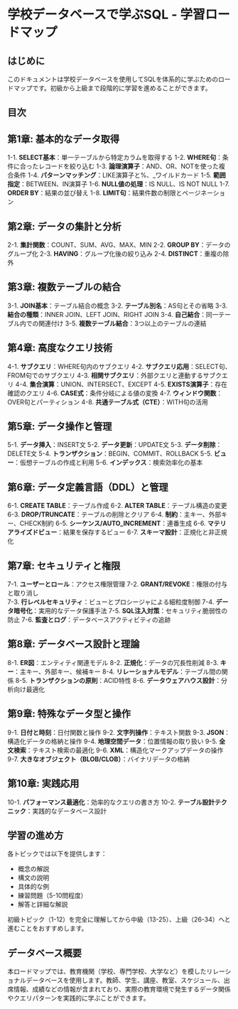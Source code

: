 # 学校データベースで学ぶSQL - 学習ロードマップ

## はじめに
このドキュメントは学校データベースを使用してSQLを体系的に学ぶためのロードマップです。初級から上級まで段階的に学習を進めることができます。

## 目次

## 第1章: 基本的なデータ取得
1-1. **SELECT基本**：単一テーブルから特定カラムを取得する
1-2. **WHERE句**：条件に合ったレコードを絞り込む
1-3. **論理演算子**：AND、OR、NOTを使った複合条件
1-4. **パターンマッチング**：LIKE演算子と%、_ワイルドカード
1-5. **範囲指定**：BETWEEN、IN演算子
1-6. **NULL値の処理**：IS NULL、IS NOT NULL
1-7. **ORDER BY**：結果の並び替え
1-8. **LIMIT句**：結果件数の制限とページネーション

## 第2章: データの集計と分析
2-1. **集計関数**：COUNT、SUM、AVG、MAX、MIN
2-2. **GROUP BY**：データのグループ化
2-3. **HAVING**：グループ化後の絞り込み
2-4. **DISTINCT**：重複の除外

## 第3章: 複数テーブルの結合
3-1. **JOIN基本**：テーブル結合の概念
3-2. **テーブル別名**：AS句とその省略
3-3. **結合の種類**：INNER JOIN、LEFT JOIN、RIGHT JOIN
3-4. **自己結合**：同一テーブル内での関連付け
3-5. **複数テーブル結合**：3つ以上のテーブルの連結

## 第4章: 高度なクエリ技術
4-1. **サブクエリ**：WHERE句内のサブクエリ
4-2. **サブクエリ応用**：SELECT句、FROM句でのサブクエリ
4-3. **相関サブクエリ**：外部クエリと連動するサブクエリ
4-4. **集合演算**：UNION、INTERSECT、EXCEPT
4-5. **EXISTS演算子**：存在確認のクエリ
4-6. **CASE式**：条件分岐による値の変換
4-7. **ウィンドウ関数**：OVER句とパーティション
4-8. **共通テーブル式（CTE）**：WITH句の活用

## 第5章: データ操作と管理
5-1. **データ挿入**：INSERT文
5-2. **データ更新**：UPDATE文
5-3. **データ削除**：DELETE文
5-4. **トランザクション**：BEGIN、COMMIT、ROLLBACK
5-5. **ビュー**：仮想テーブルの作成と利用
5-6. **インデックス**：検索効率化の基本

## 第6章: データ定義言語（DDL）と管理
6-1. **CREATE TABLE**：テーブル作成
6-2. **ALTER TABLE**：テーブル構造の変更
6-3. **DROP/TRUNCATE**：テーブルの削除とクリア
6-4. **制約**：主キー、外部キー、CHECK制約
6-5. **シーケンス/AUTO_INCREMENT**：連番生成
6-6. **マテリアライズドビュー**：結果を保存するビュー
6-7. **スキーマ設計**：正規化と非正規化

## 第7章: セキュリティと権限
7-1. **ユーザーとロール**：アクセス権限管理
7-2. **GRANT/REVOKE**：権限の付与と取り消し  
7-3. **行レベルセキュリティ**：ビューとプロシージャによる細粒度制御
7-4. **データ暗号化**：実用的なデータ保護手法
7-5. **SQL注入対策**：セキュリティ脆弱性の防止
7-6. **監査とログ**：データベースアクティビティの追跡

## 第8章: データベース設計と理論
8-1. **ER図**：エンティティ関連モデル
8-2. **正規化**：データの冗長性削減
8-3. **キー**：主キー、外部キー、候補キー
8-4. **リレーショナルモデル**：テーブル間の関係
8-5. **トランザクションの原則**：ACID特性
8-6. **データウェアハウス設計**：分析向け最適化

## 第9章: 特殊なデータ型と操作
9-1. **日付と時刻**：日付関数と操作
9-2. **文字列操作**：テキスト関数
9-3. **JSON**：構造化データの格納と操作
9-4. **地理空間データ**：位置情報の取り扱い
9-5. **全文検索**：テキスト検索の最適化
9-6. **XML**：構造化マークアップデータの操作
9-7. **大きなオブジェクト（BLOB/CLOB）**：バイナリデータの格納

## 第10章: 実践応用
10-1. **パフォーマンス最適化**：効率的なクエリの書き方
10-2. **テーブル設計テクニック**：実践的なデータベース設計

## 学習の進め方
各トピックでは以下を提供します：
- 概念の解説
- 構文の説明
- 具体的な例
- 練習問題（5-10問程度）
- 解答と詳細な解説

初級トピック（1-12）を完全に理解してから中級（13-25）、上級（26-34）へと進むことをおすすめします。

## データベース概要
本ロードマップでは、教育機関（学校、専門学校、大学など）を模したリレーショナルデータベースを使用します。教師、学生、講座、教室、スケジュール、出席情報、成績などの情報が含まれており、実際の教育環境で発生するデータ関係やクエリパターンを実践的に学ぶことができます。
